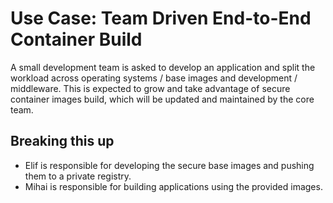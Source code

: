 Use Case: Team Driven End-to-End Container Build
================================================

A small development team is asked to develop an application and split the workload across operating systems / base images and development / middleware.
This is expected to grow and take advantage of secure container images build, which will be updated and maintained by the core team.

Breaking this up
----------------

- Elif is responsible for developing the secure base images and pushing them to a private registry.
- Mihai is responsible for building applications using the provided images.

